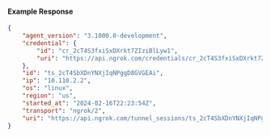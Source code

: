 <!-- Code generated for API Clients. DO NOT EDIT. -->

#### Example Response

```json
{
	"agent_version": "3.1000.0-development",
	"credential": {
		"id": "cr_2cT4S3fxiSxDXrkt7ZIziBlLyw1",
		"uri": "https://api.ngrok.com/credentials/cr_2cT4S3fxiSxDXrkt7ZIziBlLyw1"
	},
	"id": "ts_2cT4SbXDnYNXjIqNPggD8GVGEAi",
	"ip": "10.110.2.2",
	"os": "linux",
	"region": "us",
	"started_at": "2024-02-16T22:23:54Z",
	"transport": "ngrok/2",
	"uri": "https://api.ngrok.com/tunnel_sessions/ts_2cT4SbXDnYNXjIqNPggD8GVGEAi"
}
```

